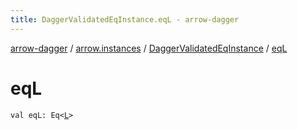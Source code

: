 ```yaml
---
title: DaggerValidatedEqInstance.eqL - arrow-dagger
---
```


[arrow-dagger](../../index.html) / [arrow.instances](../index.html) / [DaggerValidatedEqInstance](index.html) / [eqL](./eq-l.html)

# eqL

`val eqL: Eq<`[`L`](index.html#L)`>`